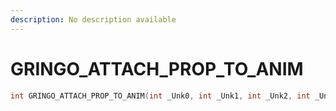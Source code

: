 ```yaml
---
description: No description available 
---
```


# GRINGO_ATTACH_PROP_TO_ANIM

```cpp
int GRINGO_ATTACH_PROP_TO_ANIM(int _Unk0, int _Unk1, int _Unk2, int _Unk3, int _Unk4);
```